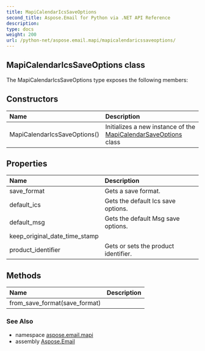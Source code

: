 ```yaml
---
title: MapiCalendarIcsSaveOptions
second_title: Aspose.Email for Python via .NET API Reference
description: 
type: docs
weight: 200
url: /python-net/aspose.email.mapi/mapicalendaricssaveoptions/
---
```


## MapiCalendarIcsSaveOptions class



The MapiCalendarIcsSaveOptions type exposes the following members:
## Constructors
| Name | Description |
| :- | :- |
|MapiCalendarIcsSaveOptions()|Initializes a new instance of the [MapiCalendarSaveOptions](/email/python-net/aspose.email.mapi/mapicalendarsaveoptions/) class|
## Properties
| Name | Description |
| :- | :- |
|save_format|Gets a save format.|
|default_ics|Gets the default Ics save options.|
|default_msg|Gets the default Msg save options.|
|keep_original_date_time_stamp|  |
|product_identifier|Gets or sets the product identifier.|
## Methods
| Name | Description |
| :- | :- |
|from_save_format(save_format)|  |

### See Also

* namespace [aspose.email.mapi](/email/python-net/aspose.email.mapi/)
* assembly [Aspose.Email](/email/python-net/)

